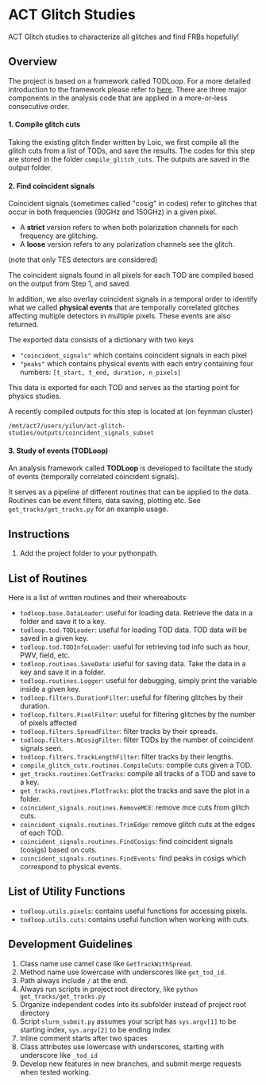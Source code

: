 # ACT Glitch Studies
ACT Glitch studies to characterize all glitches and find FRBs hopefully! 

## Overview
The project is based on a framework called TODLoop. For a more detailed introduction to the framework please refer to [here](https://github.com/pitt-cosmos/act-wiki/wiki/Introduction-to-TODLoop-Framework). There are three major components in the analysis code that are applied in a more-or-less consecutive order.

#### 1. Compile glitch cuts
Taking the existing glitch finder written by Loic, we first compile all the glitch cuts from a list of TODs, and save the results.
The codes for this step are stored in the folder `compile_glitch_cuts`. The outputs are saved in the output folder.

#### 2. Find coincident signals
Coincident signals (sometimes called "cosig" in codes) refer to glitches that occur in both frequencies (90GHz and 150GHz) in a given pixel. 

- A **strict** version refers to when both polarization channels for each frequency are glitching. 
- A **loose** version refers to any polarization channels see the glitch. 

(note that only TES detectors are considered) 

The coincident signals found in all pixels for each TOD are compiled based on the output from Step 1, and saved. 

In addition, we also overlay coincident signals in a temporal order to identify what we called **physical events** that are temporally correlated glitches affecting multiple 
detectors in multiple pixels. These events are also returned.

The exported data consists of a dictionary with two keys 

- `"coincident_signals"` which contains coincident signals in each pixel
- `"peaks"` which contains physical events with each entry containing four numbers: `[t_start, t_end, duration, n_pixels]`

This data is exported for each TOD and serves as the starting point for physics studies. 

A recently compiled outputs for this step is located at (on feynman cluster)

```
/mnt/act7/users/yilun/act-glitch-studies/outputs/coincident_signals_subset
```

#### 3. Study of events (TODLoop)
An analysis framework called **TODLoop** is developed to facilitate the study of events (temporally correlated coincident signals). 

It serves as a pipeline of different routines that can be applied to the data. Routines can be event filters, data saving, plotting etc. See `get_tracks/get_tracks.py` for an example usage. 


## Instructions
1. Add the project folder to your pythonpath.

## List of Routines
Here is a list of written routines and their whereabouts
- `todloop.base.DataLoader`: useful for loading data. Retrieve the data in a folder and save it to a key.
- `todloop.tod.TODLoader`: useful for loading TOD data. TOD data will be saved in a given key. 
- `todloop.tod.TODInfoLoader`: useful for retrieving tod info such as hour, PWV, field, etc.
- `todloop.routines.SaveData`: useful for saving data. Take the data in a key and save it in a folder.
- `todloop.routines.Logger`: useful for debugging, simply print the variable inside a given key. 
- `todloop.filters.DurationFilter`: useful for filtering glitches by their duration.
- `todloop.filters.PixelFilter`: useful for filtering glitches by the number of pixels affected
- `todloop.filters.SpreadFilter`: filter tracks by their spreads.
- `todloop.filters.NCosigFilter`: filter TODs by the number of coincident signals seen. 
- `todloop.filters.TrackLengthFilter`: filter tracks by their lengths. 
- `compile_glitch_cuts.routines.CompileCuts`: compile cuts given a TOD. 
- `get_tracks.routines.GetTracks`: compile all tracks of a TOD and save to a key.
- `get_tracks.routines.PlotTracks`: plot the tracks and save the plot in a folder. 
- `coincident_signals.routines.RemoveMCE`: remove mce cuts from glitch cuts.
- `coincident_signals.routines.TrimEdge`: remove glitch cuts at the edges of each TOD.
- `coincident_signals.routines.FindCosigs`: find coincident signals (cosigs) based on cuts.
- `coincident_signals.routines.FindEvents`: find peaks in cosigs which correspond to physical events.

## List of Utility Functions
- `todloop.utils.pixels`: contains useful functions for accessing pixels.
- `todloop.utils.cuts`: contains useful function when working with cuts.
## Development Guidelines
1. Class name use camel case like `GetTrackWithSpread`. 
2. Method name use lowercase with underscores like `get_tod_id`. 
3. Path always include `/` at the end. 
4. Always run scripts in project root directory, like `python get_tracks/get_tracks.py`
5. Organize independent codes into its subfolder instead of project root directory
6. Script `slurm_submit.py` assumes your script has `sys.argv[1]` to be starting index, `sys.argv[2]` to be ending index
7. Inline comment starts after two spaces
8. Class attributes use lowercase with underscores, starting with underscore like `_tod_id`
9. Develop new features in new branches, and submit merge requests when tested working. 
